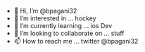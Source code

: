 - 👋 Hi, I’m @bpagani32
- 👀 I’m interested in ... hockey
- 🌱 I’m currently learning ... ios Dev
- 💞️ I’m looking to collaborate on ... stuff
- 📫 How to reach me ... twitter @bpagani32

<!---
bpagani32/bpagani32 is a ✨ special ✨ repository because its `README.md` (this file) appears on your GitHub profile.
You can click the Preview link to take a look at your changes.
--->

